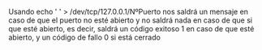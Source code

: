 
Usando echo ' ' > /dev/tcp/127.0.0.1/NºPuerto nos saldrá un mensaje en caso de que el puerto no esté abierto y no saldrá nada en caso de que si que esté abierto, es decir, saldrá un código exitoso 1 en caso de que esté abierto, y un código de fallo 0 si está cerrado